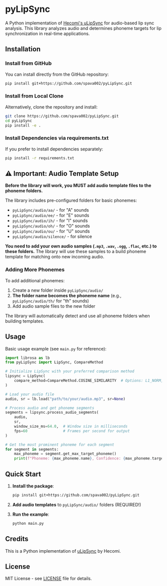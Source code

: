 # pyLipSync

A Python implementation of [Hecomi's uLipSync](https://github.com/hecomi/uLipSync) for audio-based lip sync analysis. This library analyzes audio and determines phoneme targets for lip synchronization in real-time applications.

## Installation

### Install from GitHub

You can install directly from the GitHub repository:

```bash
pip install git+https://github.com/spava002/pyLipSync.git
```

### Install from Local Clone

Alternatively, clone the repository and install:

```bash
git clone https://github.com/spava002/pyLipSync.git
cd pyLipSync
pip install -e .
```

### Install Dependencies via requirements.txt

If you prefer to install dependencies separately:

```bash
pip install -r requirements.txt
```

## ⚠️ Important: Audio Template Setup

**Before the library will work, you MUST add audio template files to the phoneme folders.**

The library includes pre-configured folders for basic phonemes:
- `pyLipSync/audio/aa/` - for "A" sounds
- `pyLipSync/audio/ee/` - for "E" sounds  
- `pyLipSync/audio/ih/` - for "I" sounds
- `pyLipSync/audio/oh/` - for "O" sounds
- `pyLipSync/audio/ou/` - for "U" sounds
- `pyLipSync/audio/silence/` - for silence

**You need to add your own audio samples (`.mp3`, `.wav`, `.ogg`, `.flac`, etc.) to these folders.** The library will use these samples to a build phoneme template for matching onto new incoming audio.

### Adding More Phonemes

To add additional phonemes:
1. Create a new folder inside `pyLipSync/audio/`
2. **The folder name becomes the phoneme name** (e.g., `pyLipSync/audio/th/` for "th" sounds)
3. Add audio sample files to the new folder

The library will automatically detect and use all phoneme folders when building templates.

## Usage

Basic usage example (see `main.py` for reference):

```python
import librosa as lb
from pyLipSync import LipSync, CompareMethod

# Initialize LipSync with your preferred comparison method
lipsync = LipSync(
    compare_method=CompareMethod.COSINE_SIMILARITY  # Options: L1_NORM, L2_NORM, COSINE_SIMILARITY
)

# Load your audio file
audio, sr = lb.load("path/to/your/audio.mp3", sr=None)

# Process audio and get phoneme segments
segments = lipsync.process_audio_segments(
    audio,
    sr,
    window_size_ms=64.0,  # Window size in milliseconds
    fps=60                # Frames per second for output
)

# Get the most prominent phoneme for each segment
for segment in segments:
    max_phoneme = segment.get_max_target_phoneme()
    print(f"Phoneme: {max_phoneme.name}, Confidence: {max_phoneme.target:.2f}")
```

## Quick Start

1. **Install the package**:
   ```bash
   pip install git+https://github.com/spava002/pyLipSync.git
   ```

2. **Add audio templates** to `pyLipSync/audio/` folders (REQUIRED!)

3. **Run the example**:
   ```bash
   python main.py
   ```

## Credits

This is a Python implementation of [uLipSync](https://github.com/hecomi/uLipSync) by Hecomi. 

## License

MIT License - see [LICENSE](LICENSE) file for details.